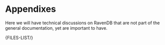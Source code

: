 ﻿# Appendixes

Here we will have technical discussions on RavenDB that are not part of the general documentation, yet are important to have.

{FILES-LIST/}